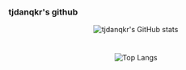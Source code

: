 ### tjdanqkr's github

<!--
**tjdanqkr/tjdanqkr** is a ✨ _special_ ✨ repository because its `README.md` (this file) appears on your GitHub profile.

Here are some ideas to get you started:

- 🔭 I’m currently working on ...
- 🌱 I’m currently learning ...
- 👯 I’m looking to collaborate on ...
- 🤔 I’m looking for help with ...
- 💬 Ask me about ...
- 📫 How to reach me: ...
- 😄 Pronouns: ...
- ⚡ Fun fact: ...
-->
<div align="center">

![tjdanqkr's GitHub stats](https://github-readme-stats.vercel.app/api?username=tjdanqkr&show_icons=true&theme=dark)
#
![Top Langs](https://github-readme-stats.vercel.app/api/top-langs/?username=tjdanqkr&langs_count=8&hide=python,HTML)

</div>
